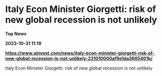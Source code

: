 # Italy Econ Minister Giorgetti: risk of new global recession is not unlikely
**Top News**

**2023-10-31 11:19**

**https://www.ainvest.com/news/italy-econ-minister-giorgetti-risk-of-new-global-recession-is-not-unlikely-231010000af9e1da3665401b/**

Italy Econ Minister Giorgetti: risk of new global recession is not unlikely